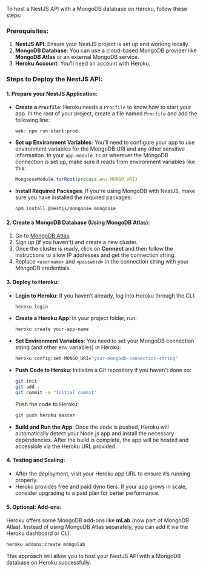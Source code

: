 To host a NestJS API with a MongoDB database on Heroku, follow these steps:

### Prerequisites:
1. **NestJS API**: Ensure your NestJS project is set up and working locally.
2. **MongoDB Database**: You can use a cloud-based MongoDB provider like **MongoDB Atlas** or an external MongoDB service.
3. **Heroku Account**: You’ll need an account with Heroku.

### Steps to Deploy the NestJS API:

#### 1. **Prepare your NestJS Application:**

- **Create a `Procfile`**:
   Heroku needs a `Procfile` to know how to start your app. In the root of your project, create a file named `Procfile` and add the following line:
   ```
   web: npm run start:prod
   ```

- **Set up Environment Variables**:
   You'll need to configure your app to use environment variables for the MongoDB URI and any other sensitive information. In your `app.module.ts` or wherever the MongoDB connection is set up, make sure it reads from environment variables like this:
   ```typescript
   MongooseModule.forRoot(process.env.MONGO_URI)
   ```

- **Install Required Packages**:
   If you're using MongoDB with NestJS, make sure you have installed the required packages:
   ```bash
   npm install @nestjs/mongoose mongoose
   ```

#### 2. **Create a MongoDB Database (Using MongoDB Atlas):**

   1. Go to [MongoDB Atlas](https://www.mongodb.com/cloud/atlas).
   2. Sign up (if you haven’t) and create a new cluster.
   3. Once the cluster is ready, click on **Connect** and then follow the instructions to allow IP addresses and get the connection string. 
   4. Replace `<username>` and `<password>` in the connection string with your MongoDB credentials.

#### 3. **Deploy to Heroku:**

   - **Login to Heroku**:
     If you haven’t already, log into Heroku through the CLI:
     ```bash
     heroku login
     ```

   - **Create a Heroku App**:
     In your project folder, run:
     ```bash
     heroku create your-app-name
     ```

   - **Set Environment Variables**:
     You need to set your MongoDB connection string (and other env variables) in Heroku:
     ```bash
     heroku config:set MONGO_URI="your-mongodb-connection-string"
     ```

   - **Push Code to Heroku**:
     Initialize a Git repository if you haven’t done so:
     ```bash
     git init
     git add .
     git commit -m "Initial commit"
     ```

     Push the code to Heroku:
     ```bash
     git push heroku master
     ```

   - **Build and Run the App**:
     Once the code is pushed, Heroku will automatically detect your Node.js app and install the necessary dependencies. After the build is complete, the app will be hosted and accessible via the Heroku URL provided.

#### 4. **Testing and Scaling:**

   - After the deployment, visit your Heroku app URL to ensure it’s running properly.
   - Heroku provides free and paid dyno tiers. If your app grows in scale, consider upgrading to a paid plan for better performance.

#### 5. **Optional: Add-ons**:
   Heroku offers some MongoDB add-ons like **mLab** (now part of MongoDB Atlas). Instead of using MongoDB Atlas separately, you can add it via the Heroku dashboard or CLI:
   ```bash
   heroku addons:create mongolab
   ```

This approach will allow you to host your NestJS API with a MongoDB database on Heroku successfully.